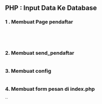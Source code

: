 ## PHP : Input Data Ke Database

### 1 . Membuat Page pendaftar

```php





```


### 2. Membuat send_pendaftar

```php


```


### 3. Membuat config 

```php


```


### 4. Membuat form pesan di index.php

``



